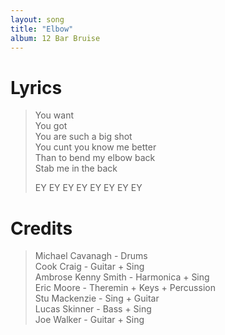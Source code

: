```yaml
---
layout: song
title: "Elbow"
album: 12 Bar Bruise
---
```


# Lyrics

> You want  
> You got  
> You are such a big shot  
> You cunt you know me better  
> Than to bend my elbow back  
> Stab me in the back  
> 
> EY EY EY EY EY EY EY EY

# Credits


> Michael Cavanagh - Drums  
> Cook Craig - Guitar + Sing  
> Ambrose Kenny Smith - Harmonica + Sing  
> Eric Moore - Theremin + Keys + Percussion  
> Stu Mackenzie - Sing + Guitar  
> Lucas Skinner - Bass + Sing  
> Joe Walker - Guitar + Sing  
